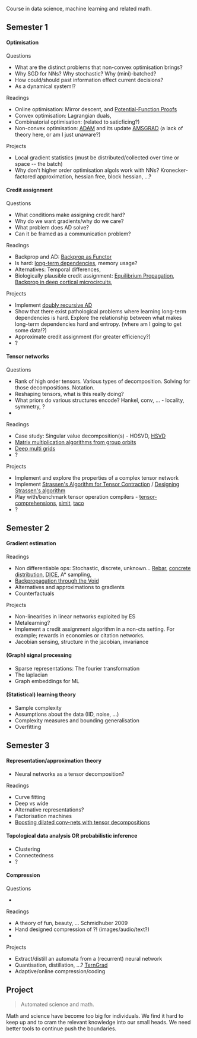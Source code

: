 
Course in data science, machine learning and related math.

## Semester 1

#### Optimisation

Questions

<!-- * Is online optimisation equivalent to memory-limited optimisation? -->
* What are the distinct problems that non-convex optimisation brings?
* Why SGD for NNs? Why stochastic? Why (mini)-batched?
* How could/should past information effect current decisions?
* As a dynamical system!? <!-- huh, it's possible for this to be in a limit cycle! what about bifurications based on hyperparams?) -->
<!-- * Bias and variance of gradient estimates?? -->
<!-- * Momentum/batches. The implicit bias of ... -->

Readings

* Online optimisation: Mirror descent,  and [Potential-Function Proofs](https://arxiv.org/abs/1712.04581)
* Convex optimisation: Lagrangian duals, 
* Combinatorial optimisation: (related to saticficing?)
* Non-convex optimisation: [ADAM]() and its update [AMSGRAD]() (a lack of theory here, or am I just unaware?)
<!--* Implicit bias. Neyshabur? -->
<!-- * Time and memory complexity -->

Projects

<!-- * Implement streaming PCA -->
<!-- * ES? ADMM? CG? Newtons? ... -->
<!-- * Tree based frequency sketch. Efficient memory in online setting.  not optimisation, but interesting!? -->
* Local gradient statistics (must be distributed/collected over time or space -- the batch) <!-- Why is the necessary? Pathological surfaces that make point estimates useless. Want cheap, no-bias, estimates of the gradients -->
* Why don't higher order optimisation algols work with NNs? Kronecker-factored approximation, hessian free, block hessian, ...?
<!-- * Natural gradient descent (using the fisher) -->
<!-- * Reproduce [The marginal value of adaptive gradients](https://arxiv.org/abs/1705.08292) and explore -->

#### Credit assignment

Questions

* What conditions make assigning credit hard?
* Why do we want gradients/why do we care?
* What problem does AD solve?
* Can it be framed as a communication problem?

Readings

* Backprop and AD: [Backprop as Functor](https://arxiv.org/abs/1711.10455)
* Is hard: [long-term dependencies](http://www.iro.umontreal.ca/~lisa/pointeurs/ieeetrnn94.pdf), memory usage?
* Alternatives: Temporal differences, 
* Biologically plausible credit assignment: [Equilibrium Propagation](), [Backprop in deep cortical microcircuits](), 

Projects

<!-- * Implement efficient graph based reverse AD (not sure about this one...) -->
* Implement [doubly recursive AD](http://dankalman.net/preprints/mmgautodiff.pdf)
* Show that there exist pathological problems where learning long-term dependencies is hard. Explore the relationship  between what makes long-term dependencies hard and entropy. (where am I going to get some data!?)
* Approximate credit assignment (for greater efficiency?)
* ?

#### Tensor networks

Questions

* Rank of high order tensors. Various types of decomposition. Solving for those decompositions. Notation.
* Reshaping tensors, what is this really doing?
* What priors do various structures encode? Hankel, conv, ... - locality, symmetry, ?
*

Readings

* Case study: Singular value decomposition(s) - HOSVD, [HSVD](http://epubs.siam.org/doi/abs/10.1137/090764189)
* [Matrix multiplication algorithms from group orbits](https://arxiv.org/abs/1612.01527)
* [Deep multi grids](https://arxiv.org/abs/1711.03825)
* ?

Projects

* Implement and explore the properties of a complex tensor network
* Implement [Strassen's Algorithm for Tensor Contraction](https://arxiv.org/abs/1704.03092) / [Designing Strassen's algorithm](https://arxiv.org/abs/1708.09398)
* Play with/benchmark tensor operation compilers - [tensor-comprehensions](https://research.fb.com/announcing-tensor-comprehensions/), [simit](http://simit-lang.org/tog16), [taco](http://tensor-compiler.org/)
* ?

## Semester 2

#### Gradient estimation

Readings

* Non differentiable ops: Stochastic, discrete, unknown... [Rebar](), [concrete distribution](https://arxiv.org/abs/1611.00712), [DICE](https://arxiv.org/abs/1802.05098), A\* sampling, 
* [Backpropagation through the Void](https://arxiv.org/abs/1711.00123)
* Alternatives and approximations to gradients
* Counterfactuals

Projects

* Non-linearities in linear networks exploited by ES
* Metalearning?
* Implement a credit assignment algorithm in a non-cts setting. For example; rewards in economies or citation networks.
* Jacobian sensing, structure in the jacobian, invariance


#### (Graph) signal processing

* Sparse representations: The fourier transformation
* The laplacian
* Graph embeddings for ML

#### (Statistical) learning theory

* Sample complexity
* Assumptions about the data (IID, noise, ...)
* Complexity measures and bounding generalisation
* Overfitting

## Semester 3

#### Representation/approximation theory

* Neural networks as a tensor decomposition?

Readings

* Curve fitting
* Deep vs wide
* Alternative representations?
* Factorisation machines
* [Boosting dilated conv-nets with tensor decompositions](https://openreview.net/forum?id=S1JHhv6TW)


#### Topological data analysis OR probabilistic inference

* Clustering
* Connectedness
* ?

#### Compression 

<!-- (and beauty) -->
<!-- What about learning PGMs -->

Questions

* 

Readings

* A theory of fun, beauty, ... Schmidhuber 2009
* Hand designed compression of ?! (images/audio/text?)
* 

Projects

* Extract/distill an automata from a (recurrent) neural network
* Quantisation, distillation, ...? [TernGrad]()
* Adaptive/online compression/coding


## Project

> Automated science and math.

Math and science have become too big for individuals. We find it hard to keep up and to cram the relevant knowledge into our small heads. We need better tools to continue push the boundaries.

<!-- wishlist;
- variational methods
- causal inference
- online algols
- ?
-->
